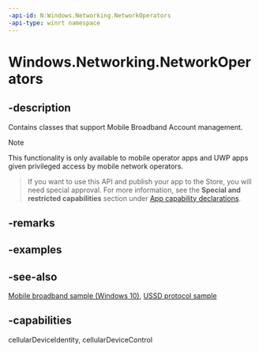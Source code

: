 ```yaml
---
-api-id: N:Windows.Networking.NetworkOperators
-api-type: winrt namespace
---
```


# Windows.Networking.NetworkOperators

## -description

Contains classes that support Mobile Broadband Account management.

> [!NOTE]
> This functionality is only available to mobile operator apps and UWP apps given privileged access by mobile network operators.

> If you want to use this API and publish your app to the Store, you will need special approval. For more information, see the **Special and restricted capabilities** section under [App capability declarations](https://docs.microsoft.com/windows/uwp/packaging/app-capability-declarations). 

## -remarks

## -examples

## -see-also

[Mobile broadband sample (Windows 10)](https://github.com/Microsoft/Windows-universal-samples/tree/master/Samples/MobileBroadband), [USSD protocol sample](https://github.com/Microsoft/Windows-universal-samples/tree/master/Samples/UssdProtcol)

## -capabilities

cellularDeviceIdentity, cellularDeviceControl
